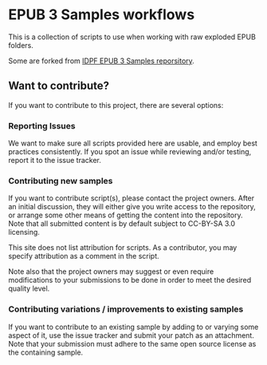 # EPUB 3 Samples workflows

This is a collection of scripts to use when working with raw exploded EPUB folders. 

Some are forked from [IDPF EPUB 3 Samples reporsitory](https://github.com/IDPF/epub3-samples).


## Want to contribute?

If you want to contribute to this project, there are several options:

### Reporting Issues

We want to make sure all scripts provided here are usable, and employ best practices consistently. If you spot an issue while reviewing and/or testing, report it to the issue tracker.

### Contributing new samples

If you want to contribute script(s), please contact the project owners. After an initial discussion, they will either give you write access to the repository, or arrange some other means of getting the content into the repository. Note that all submitted content is by default subject to CC-BY-SA 3.0 licensing.

This site does not list attribution for scripts. As a contributor, you may specify attribution as a comment in the script.

Note also that the project owners may suggest or even require modifications to your submissions to be done in order to meet the desired quality level.

### Contributing variations / improvements to existing samples

If you want to contribute to an existing sample by adding to or varying some aspect of it, use the issue tracker and submit your patch as an attachment. Note that your submission must adhere to the same open source license as the containing sample.

